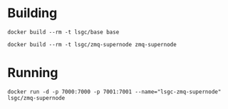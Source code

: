 # Building
```
docker build --rm -t lsgc/base base

docker build --rm -t lsgc/zmq-supernode zmq-supernode
```

# Running
```
docker run -d -p 7000:7000 -p 7001:7001 --name="lsgc-zmq-supernode" lsgc/zmq-supernode
```

